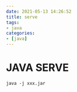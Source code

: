 ```yaml
---
date: 2021-05-13 14:26:52
title: serve
tags:
- java
categories:
- [java]
---
```


# JAVA SERVE

```
java -j xxx.jar
```

